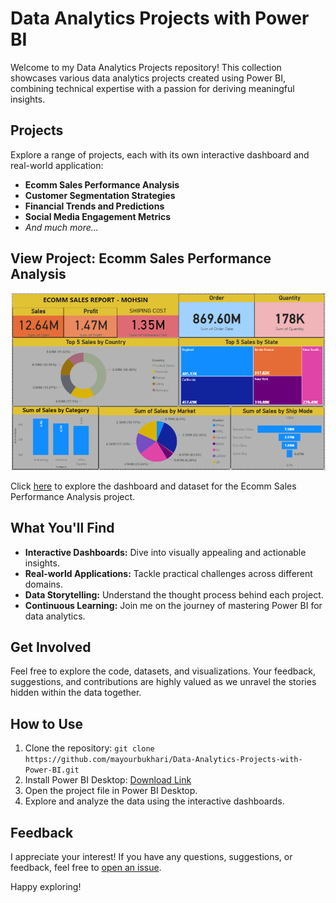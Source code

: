 # Data Analytics Projects with Power BI

Welcome to my Data Analytics Projects repository! This collection showcases various data analytics projects created using Power BI, combining technical expertise with a passion for deriving meaningful insights.

## Projects

Explore a range of projects, each with its own interactive dashboard and real-world application:

- **Ecomm Sales Performance Analysis**
- **Customer Segmentation Strategies**
- **Financial Trends and Predictions**
- **Social Media Engagement Metrics**
- *And much more...*

## View Project: Ecomm Sales Performance Analysis

![Ecomm Sales Performance Analysis Dashboard](ECOMM%20SALES%20REPORT/ecom%20chart.png)


Click [here](https://github.com/mayourbukhari/Data-Analytics-Projects-with-Power-BI/tree/main/ECOMM%20SALES%20REPORT) to explore the dashboard and dataset for the Ecomm Sales Performance Analysis project.


## What You'll Find

- **Interactive Dashboards:** Dive into visually appealing and actionable insights.
- **Real-world Applications:** Tackle practical challenges across different domains.
- **Data Storytelling:** Understand the thought process behind each project.
- **Continuous Learning:** Join me on the journey of mastering Power BI for data analytics.

## Get Involved

Feel free to explore the code, datasets, and visualizations. Your feedback, suggestions, and contributions are highly valued as we unravel the stories hidden within the data together.

## How to Use

1. Clone the repository: `git clone https://github.com/mayourbukhari/Data-Analytics-Projects-with-Power-BI.git`
2. Install Power BI Desktop: [Download Link](https://powerbi.microsoft.com/en-us/desktop/)
3. Open the project file in Power BI Desktop.
4. Explore and analyze the data using the interactive dashboards.

## Feedback

I appreciate your interest! If you have any questions, suggestions, or feedback, feel free to [open an issue](https://github.com/mayourbukhari/Data-Analytics-Projects-with-Power-BI/issues).

Happy exploring!

